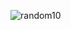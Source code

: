 ![random10](https://github.com/Tumppi66/v3rm-archive/assets/61348006/ac07befe-a57e-48b7-ab34-e2e3ea1872db)

